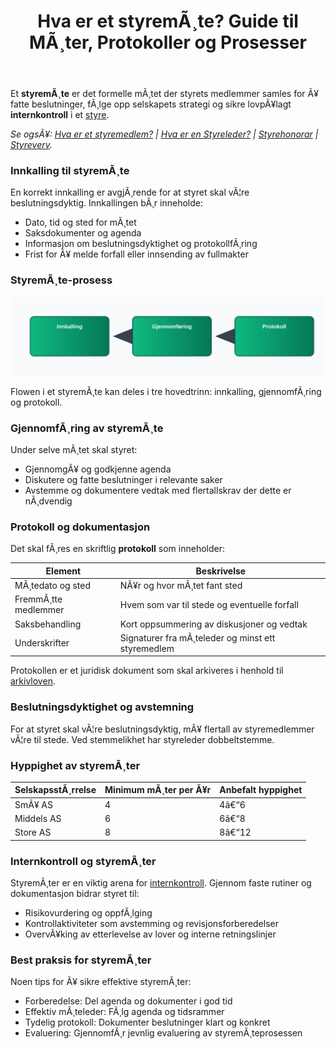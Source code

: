 ﻿---
title: "Hva er et styremÃ¸te? Guide til MÃ¸ter, Protokoller og Prosesser"
meta_title: "Hva er et styremÃ¸te? Guide til MÃ¸ter, Protokoller og Prosesser"
meta_description: 'Et **styremÃ¸te** er det formelle mÃ¸tet der styrets medlemmer samles for Ã¥ fatte beslutninger, fÃ¸lge opp selskapets strategi og sikre lovpÃ¥lagt **internkont...'
slug: hva-er-et-styremote
type: blog
layout: pages/single
---

Et **styremÃ¸te** er det formelle mÃ¸tet der styrets medlemmer samles for Ã¥ fatte beslutninger, fÃ¸lge opp selskapets strategi og sikre lovpÃ¥lagt **internkontroll** i et [styre](/blogs/regnskap/hva-er-styre "Hva er Styre? Ansvar, Rolle og Oppgaver i Aksjeselskap").

*Se ogsÃ¥: [Hva er et styremedlem?](/blogs/regnskap/hva-er-et-styremedlem "Hva er et styremedlem? En Komplett Guide til Styremedlemmets Rolle og Ansvar") | [Hva er en Styreleder?](/blogs/regnskap/styreleder "Hva er Styreleder? Styrets Lederrolle i Norske Aksjeselskaper") | [Styrehonorar](/blogs/regnskap/styrehonorar "Hva er Styrehonorar? Guide til Styremedlemsvederlag") | [Styreverv](/blogs/regnskap/styreverv "Styreverv: Roller, Ansvar og Fordeler ved Styreverv i Norske Selskaper").*


### Innkalling til styremÃ¸te

En korrekt innkalling er avgjÃ¸rende for at styret skal vÃ¦re beslutningsdyktig. Innkallingen bÃ¸r inneholde:

* Dato, tid og sted for mÃ¸tet
* Saksdokumenter og agenda
* Informasjon om beslutningsdyktighet og protokollfÃ¸ring
* Frist for Ã¥ melde forfall eller innsending av fullmakter

### StyremÃ¸te-prosess

![StyremÃ¸te prosess](styremote-prosess.svg)

Flowen i et styremÃ¸te kan deles i tre hovedtrinn: innkalling, gjennomfÃ¸ring og protokoll.

### GjennomfÃ¸ring av styremÃ¸te

Under selve mÃ¸tet skal styret:

* GjennomgÃ¥ og godkjenne agenda
* Diskutere og fatte beslutninger i relevante saker
* Avstemme og dokumentere vedtak med flertallskrav der dette er nÃ¸dvendig

### Protokoll og dokumentasjon

Det skal fÃ¸res en skriftlig **protokoll** som inneholder:

| Element             | Beskrivelse                                              |
|---------------------|----------------------------------------------------------|
| MÃ¸tedato og sted    | NÃ¥r og hvor mÃ¸tet fant sted                              |
| FremmÃ¸tte medlemmer | Hvem som var til stede og eventuelle forfall             |
| Saksbehandling      | Kort oppsummering av diskusjoner og vedtak               |
| Underskrifter       | Signaturer fra mÃ¸teleder og minst ett styremedlem        |

Protokollen er et juridisk dokument som skal arkiveres i henhold til [arkivloven](/blogs/regnskap/hva-er-arkivloven "Hva er Arkivloven? Krav til Oppbevaring av Dokumenter").

### Beslutningsdyktighet og avstemning

For at styret skal vÃ¦re beslutningsdyktig, mÃ¥ flertall av styremedlemmer vÃ¦re til stede. Ved stemmelikhet har styreleder dobbeltstemme.

### Hyppighet av styremÃ¸ter

| SelskapsstÃ¸rrelse | Minimum mÃ¸ter per Ã¥r | Anbefalt hyppighet |
|------------------|----------------------|--------------------|
| SmÃ¥ AS           | 4                    | 4â€“6                |
| Middels AS       | 6                    | 6â€“8                |
| Store AS         | 8                    | 8â€“12               |

### Internkontroll og styremÃ¸ter

StyremÃ¸ter er en viktig arena for [internkontroll](/blogs/regnskap/hva-er-internkontroll "Hva er Internkontroll? Systemer for Risikoforvaltning og Compliance"). Gjennom faste rutiner og dokumentasjon bidrar styret til:

* Risikovurdering og oppfÃ¸lging
* Kontrollaktiviteter som avstemming og revisjonsforberedelser
* OvervÃ¥king av etterlevelse av lover og interne retningslinjer

### Best praksis for styremÃ¸ter

Noen tips for Ã¥ sikre effektive styremÃ¸ter:

* Forberedelse: Del agenda og dokumenter i god tid
* Effektiv mÃ¸teleder: FÃ¸lg agenda og tidsrammer
* Tydelig protokoll: Dokumenter beslutninger klart og konkret
* Evaluering: GjennomfÃ¸r jevnlig evaluering av styremÃ¸teprosessen
